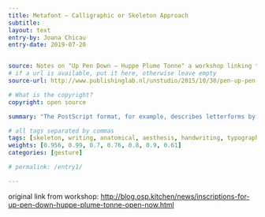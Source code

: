 ```yaml
---
title: Metafont – Calligraphic or Skeleton Approach
subtitle:
layout: text
entry-by: Joana Chicau
entry-date: 2019-07-20


source: Notes on "Up Pen Down – Huppe Plume Tonne" a workshop linking typography and performance (collaboration between OSP and choreographer Adva Zakai), 2015
# if a url is available, put it here, otherwise leave empty
source-url: http://www.publishinglab.nl/unstudio/2015/10/30/pen-up-pen-dow-workshop-linking-typography-and-performance/

# What is the copyright?
copyright: open source

summary: "The PostScript format, for example, describes letterforms by their contour instead of their skeleton. While yet other lesser known file formats might take an inverse approach. This is the case with Metafont, which originated from linear-drawing, writing and calligraphy where different kinds of pens (pointed, broad-nib, etc …) get applied to a skeleton resulting in different kind of characters depending on the pen."

# all tags separated by commas
tags: [skeleton, writing, anatomical, aesthesis, handwriting, typography, type]
weights: [0.956, 0.99, 0.7, 0.76, 0.8, 0.9, 0.61]
categories: [gesture]

# permalink: /entry1/

---
```


original link from workshop: http://blog.osp.kitchen/news/inscriptions-for-up-pen-down-huppe-plume-tonne-open-now.html
